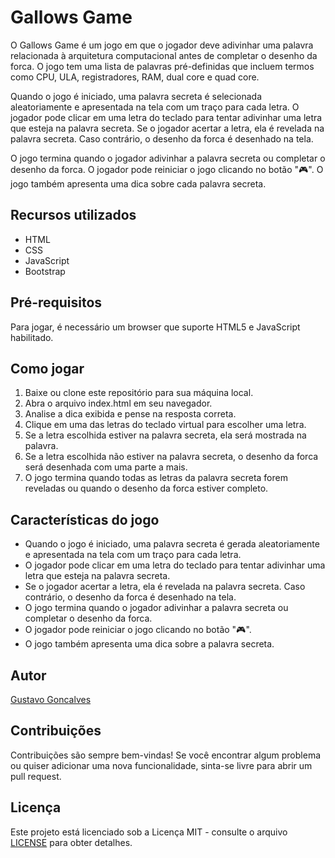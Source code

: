 <h1>Gallows Game</h1>

<p>O Gallows Game é um jogo em que o jogador deve adivinhar uma palavra relacionada à arquitetura computacional antes de completar o desenho da forca. O jogo tem uma lista de palavras pré-definidas que incluem termos como CPU, ULA, registradores, RAM, dual core e quad core.</p>

<p>Quando o jogo é iniciado, uma palavra secreta é selecionada aleatoriamente e apresentada na tela com um traço para cada letra. O jogador pode clicar em uma letra do teclado para tentar adivinhar uma letra que esteja na palavra secreta. Se o jogador acertar a letra, ela é revelada na palavra secreta. Caso contrário, o desenho da forca é desenhado na tela.</p>
    
<p>O jogo termina quando o jogador adivinhar a palavra secreta ou completar o desenho da forca. O jogador pode reiniciar o jogo clicando no botão "🎮". O jogo também apresenta uma dica sobre cada palavra secreta.</p>

<h2>Recursos utilizados</h2>
<ul>
  <li>HTML</li>
  <li>CSS</li>
  <li>JavaScript</li>
  <li>Bootstrap</li>
</ul>

<h2>Pré-requisitos</h2>
<p>Para jogar, é necessário um browser que suporte HTML5 e JavaScript habilitado.</p>

<h2>Como jogar</h2>
<ol>
  <li>Baixe ou clone este repositório para sua máquina local.</li>
  <li>Abra o arquivo index.html em seu navegador.</li>
  <li>Analise a dica exibida e pense na resposta correta.</li>
  <li>Clique em uma das letras do teclado virtual para escolher uma letra.</li>
  <li>Se a letra escolhida estiver na palavra secreta, ela será mostrada na palavra.</li>
  <li>Se a letra escolhida não estiver na palavra secreta, o desenho da forca será desenhada com uma parte a mais.</li>
  <li>O jogo termina quando todas as letras da palavra secreta forem reveladas ou quando o desenho da forca estiver completo.</li>
</ol>

<h2>Características do jogo</h2>
<ul>
  <li>Quando o jogo é iniciado, uma palavra secreta é gerada aleatoriamente e apresentada na tela com um traço para cada letra.</li>
  <li>O jogador pode clicar em uma letra do teclado para tentar adivinhar uma letra que esteja na palavra secreta.</li>
  <li>Se o jogador acertar a letra, ela é revelada na palavra secreta. Caso contrário, o desenho da forca é desenhado na tela.</li>
  <li>O jogo termina quando o jogador adivinhar a palavra secreta ou completar o desenho da forca.</li>
  <li>O jogador pode reiniciar o jogo clicando no botão "🎮".</li>
  <li>O jogo também apresenta uma dica sobre a palavra secreta.</li>
</ul>

<h2>Autor</h2>
<a href="https://github.com/gogoncalves"><p>Gustavo Goncalves</p></a>

<h2>Contribuições</h2>
<p>Contribuições são sempre bem-vindas! Se você encontrar algum problema ou quiser adicionar uma nova funcionalidade, sinta-se livre para abrir um pull request.</p>

<h2>Licença</h2>
<p>Este projeto está licenciado sob a Licença MIT - consulte o arquivo <a href="https://github.com/gogoncalves/galllow-game/blob/main/LICENSE.md">LICENSE</a> para obter detalhes.</p>
